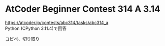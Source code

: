# AtCoder Beginner Contest 314 A 3.14  
https://atcoder.jp/contests/abc314/tasks/abc314_a  
Python (CPython 3.11.4)で回答  

コピペ、切り取り
